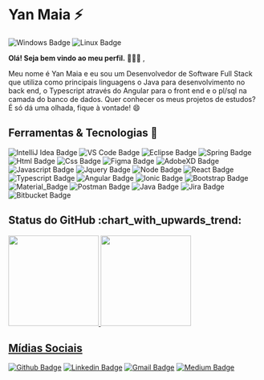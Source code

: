 
<!--
### Hi there 👋
**yanmaiaa/yanmaiaa** is a ✨ _special_ ✨ repository because its `README.md` (this file) appears on your GitHub profile.

Here are some ideas to get you started:

- 🔭 I’m currently working on ...
- 🌱 I’m currently learning ...
- 👯 I’m looking to collaborate on ...
- 🤔 I’m looking for help with ...
- 💬 Ask me about ...
- 📫 How to reach me: ...
- 😄 Pronouns: ...
- ⚡ Fun fact: ...
-->
# **Yan Maia ⚡**
![Windows Badge](https://img.shields.io/badge/Windows-0078D6?style=for-the-badge&logo=windows&logoColor=white)
![Linux Badge](https://img.shields.io/badge/Ubuntu-E95420?style=for-the-badge&logo=ubuntu&logoColor=white)


**Olá! Seja bem vindo ao meu perfil.** 🙋🏽‍♂️ ,


Meu nome é Yan Maia e eu sou um Desenvolvedor de Software Full Stack que utiliza como principais linguagens o Java para desenvolvimento no back end, o Typescript através do Angular para o front end e o pl/sql na camada do banco de dados. Quer conhecer os meus projetos de estudos? É só dá uma olhada, fique à vontade! 😄


<h2>Ferramentas & Tecnologias 🚀</h2>

![IntelliJ Idea Badge](https://img.shields.io/badge/IntelliJIDEA-000000.svg?style=for-the-badge&logo=intellij-idea&logoColor=white)
![VS Code Badge](https://img.shields.io/badge/Visual_Studio_Code-0078D4?style=for-the-badge&logo=visual%20studio%20code&logoColor=white)
![Eclipse Badge](https://img.shields.io/badge/Eclipse-2C2255?style=for-the-badge&logo=eclipse&logoColor=white)
![Spring Badge](https://img.shields.io/badge/Spring-6DB33F?style=for-the-badge&logo=spring&logoColor=white)
![Html Badge](https://img.shields.io/badge/HTML5-E34F26?style=for-the-badge&logo=html5&logoColor=white)
![Css Badge](https://img.shields.io/badge/CSS3-1572B6?style=for-the-badge&logo=css3&logoColor=white)
![Figma Badge](https://img.shields.io/badge/Figma-F24E1E?style=for-the-badge&logo=figma&logoColor=white)
![AdobeXD Badge](https://img.shields.io/badge/Adobe%20XD-FF61F6?style=for-the-badge&logo=Adobe%20XD&logoColor=white)
![Javascript Badge](https://img.shields.io/badge/JavaScript-F7DF1E?style=for-the-badge&logo=javascript&logoColor=black)
![Jquery Badge](https://img.shields.io/badge/jQuery-0769AD?style=for-the-badge&logo=jquery&logoColor=white)
![Node Badge](https://img.shields.io/badge/Node.js-43853D?style=for-the-badge&logo=node.js&logoColor=white)
![React Badge](https://img.shields.io/badge/React-20232A?style=for-the-badge&logo=react&logoColor=61DAFB)
![Typescript Badge](https://img.shields.io/badge/TypeScript-007ACC?style=for-the-badge&logo=typescript&logoColor=white)
![Angular Badge](https://img.shields.io/badge/Angular-DD0031?style=for-the-badge&logo=angular&logoColor=white)
![Ionic Badge](https://img.shields.io/badge/Ionic-3880FF?style=for-the-badge&logo=ionic&logoColor=white)
![Bootstrap Badge](https://img.shields.io/badge/Bootstrap-563D7C?style=for-the-badge&logo=bootstrap&logoColor=white)
![Material_Badge](https://img.shields.io/badge/Material--UI-0081CB?style=for-the-badge&logo=material-ui&logoColor=white)
![Postman Badge](https://img.shields.io/badge/Postman-FF6C37?style=for-the-badge&logo=Postman&logoColor=white)
![Java Badge](https://img.shields.io/badge/Java-ED8B00?style=for-the-badge&logo=java&logoColor=white)
![Jira Badge](https://img.shields.io/badge/Jira-0052CC?style=for-the-badge&logo=Jira&logoColor=white)
![Bitbucket Badge](https://img.shields.io/badge/Bitbucket-330F63?style=for-the-badge&logo=bitbucket&logoColor=white)

<h2>Status do GitHub :chart_with_upwards_trend:</h2>
<div>
  <a href="https://github.com/yanmaiaa">
    <img height="180em" src="https://github-readme-stats.vercel.app/api?username=yanmaiaa&show_icons=true&theme=tokyonight&include_all_commits=true&count_private=true"/>
    <img height="180em" src="https://github-readme-stats.vercel.app/api/top-langs/?username=yanmaiaa&layout=compact&langs_count=16&theme=tokyonight"/>
</div>
<h2>Mídias Sociais</h2>

[![Github Badge](https://img.shields.io/badge/GitHub-100000?style=for-the-badge&logo=github&logoColor=white)](https://github.com/yanmaiaa)
[![Linkedin Badge](https://img.shields.io/badge/LinkedIn-0077B5?style=for-the-badge&logo=linkedin&logoColor=white)](https://www.linkedin.com/in/yan-maia-b09546119/)
[![Gmail Badge](https://img.shields.io/badge/Gmail-D14836?style=for-the-badge&logo=gmail&logoColor=white)](mailto:yandamasceno01@gmail.com)
[![Medium Badge](https://img.shields.io/badge/Medium-12100E?style=for-the-badge&logo=medium&logoColor=white)](https://yandamasceno01.medium.com/)
  
